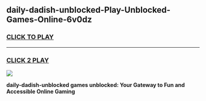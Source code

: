 
## daily-dadish-unblocked-Play-Unblocked-Games-Online-6v0dz
<h3>
<a href="https://premium76.site?title=daily-dadish-unblocked&ref=25A">CLICK TO PLAY</a></h3>
<hr>

<h3>
<a href="https://premium76.site?title=daily-dadish-unblocked&ref=25A">CLICK 2 PLAY</a>
  
</h3>

<a href="https://premium76.site?title=daily-dadish-unblocked&ref=25A"><img src="https://clearcache.store/games.png"></a>


**daily-dadish-unblocked games unblocked: Your Gateway to Fun and Accessible Online Gaming**
